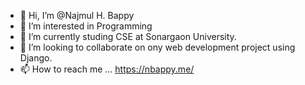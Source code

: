 - 👋 Hi, I’m @Najmul H. Bappy
- 👀 I’m interested in Programming
- 🌱 I’m currently studing CSE at Sonargaon University.
- 💞️ I’m looking to collaborate on ony web development project using Django.
- 📫 How to reach me ... https://nbappy.me/

<!---
Bappy4u/Bappy4u is a ✨ special ✨ repository because its `README.md` (this file) appears on your GitHub profile.
You can click the Preview link to take a look at your changes.
--->
